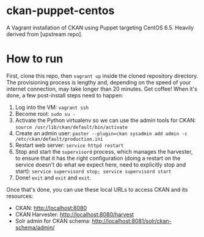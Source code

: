 # ckan-puppet-centos

A Vagrant installation of CKAN using Puppet targeting CentOS 6.5.  Heavily derived from [upstream repo].

# How to run

First, clone this repo, then `vagrant up` inside the cloned repository directory.  The provisioning process is lengthy and, depending on the speed of your internet connection, may take longer than 20 minutes.  Get coffee!  When it's done, a few post-install steps need to happen:

 1. Log into the VM: `vagrant ssh`
 1. Become root: `sudo su -`
 1. Activate the Python virtualenv so we can use the admin tools for CKAN: `source /usr/lib/ckan/default/bin/activate`
 1. Create an admin user: `paster --plugin=ckan sysadmin add admin -c /etc/ckan/default/production.ini`
 1. Restart web server: `service httpd restart`
 1. Stop and start the `supervisord` process, which manages the harvester, to ensure that it has the right configuration (doing a restart on the service doesn't do what we expect here, need to explicitly stop and start): `service supervisord stop; service supervisord start`
 1. Done!  `exit` and `exit` and `exit`.

Once that's done, you can use these local URLs to access CKAN and its resources:

 * CKAN: [http://localhost:8080](http://localhost:8080)
 * CKAN Harvester: [http://localhost:8080/harvest](http://localhost:8080/harvest)
 * Solr admin for CKAN schema: [http://localhost:8081/solr/ckan-schema/admin/](http://localhost:8081/solr/ckan-schema/admin/)

